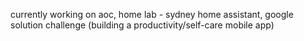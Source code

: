 currently working on aoc, home lab - sydney home assistant, google solution challenge (building a productivity/self-care mobile app)
